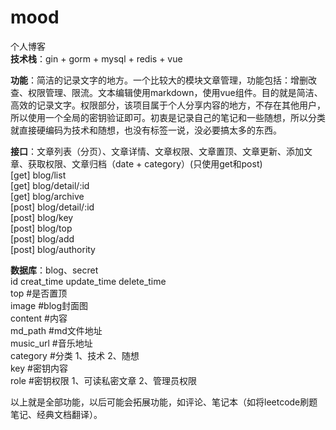 # mood
个人博客  
**技术栈**：gin + gorm + mysql + redis + vue  

**功能**：简洁的记录文字的地方。一个比较大的模块文章管理，功能包括：增删改查、权限管理、限流。文本编辑使用markdown，使用vue组件。目的就是简洁、高效的记录文字。权限部分，该项目属于个人分享内容的地方，不存在其他用户，所以使用一个全局的密钥验证即可。初衷是记录自己的笔记和一些随想，所以分类就直接硬编码为技术和随想，也没有标签一说，没必要搞太多的东西。  

**接口**：文章列表（分页）、文章详情、文章权限、文章置顶、文章更新、添加文章、获取权限、文章归档（date + category）(只使用get和post)  
[get] blog/list  
[get] blog/detail/:id     
[get] blog/archive  
[post] blog/detail/:id  
[post] blog/key  
[post] blog/top  
[post] blog/add  
[post] blog/authority  

**数据库**：blog、secret  
id creat_time update_time delete_time  
top  #是否置顶   
image  #blog封面图  
content  #内容  
md_path  #md文件地址  
music_url  #音乐地址  
category  #分类 1、技术  2、随想  
key  #密钥内容  
role  #密钥权限  1、可读私密文章 2、管理员权限  

以上就是全部功能，以后可能会拓展功能，如评论、笔记本（如将leetcode刷题笔记、经典文档翻译）。
